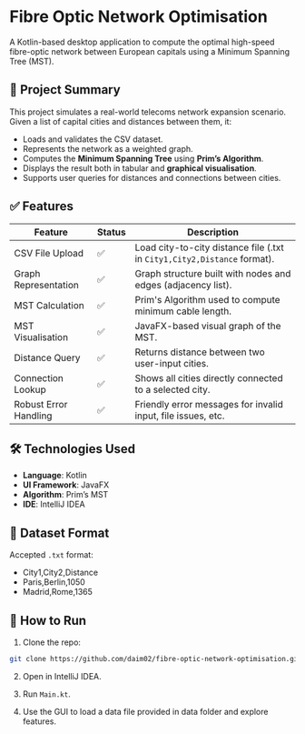 # Fibre Optic Network Optimisation

A Kotlin-based desktop application to compute the optimal high-speed fibre-optic network between European capitals using a Minimum Spanning Tree (MST).

## 🧠 Project Summary

This project simulates a real-world telecoms network expansion scenario. Given a list of capital cities and distances between them, it:

- Loads and validates the CSV dataset.
- Represents the network as a weighted graph.
- Computes the **Minimum Spanning Tree** using **Prim’s Algorithm**.
- Displays the result both in tabular and **graphical visualisation**.
- Supports user queries for distances and connections between cities.

## ✅ Features

| Feature | Status | Description |
|--------|--------|-------------|
| CSV File Upload | ✅ | Load city-to-city distance file (.txt in `City1,City2,Distance` format). |
| Graph Representation | ✅ | Graph structure built with nodes and edges (adjacency list). |
| MST Calculation | ✅ | Prim's Algorithm used to compute minimum cable length. |
| MST Visualisation | ✅ | JavaFX-based visual graph of the MST. |
| Distance Query | ✅ | Returns distance between two user-input cities. |
| Connection Lookup | ✅ | Shows all cities directly connected to a selected city. |
| Robust Error Handling | ✅ | Friendly error messages for invalid input, file issues, etc. |

## 🛠 Technologies Used

- **Language**: Kotlin
- **UI Framework**: JavaFX
- **Algorithm**: Prim’s MST
- **IDE**: IntelliJ IDEA

## 📄 Dataset Format

Accepted `.txt` format:
- City1,City2,Distance
- Paris,Berlin,1050
- Madrid,Rome,1365

## 🧪 How to Run

1. Clone the repo:
```bash
git clone https://github.com/daim02/fibre-optic-network-optimisation.git
```

2. Open in IntelliJ IDEA.

3. Run ```Main.kt```.

4. Use the GUI to load a data file provided in data folder and explore features.
